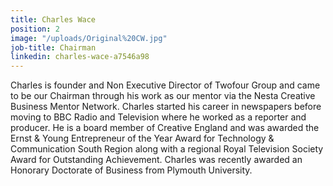 ```yaml
---
title: Charles Wace
position: 2
image: "/uploads/Original%20CW.jpg"
job-title: Chairman
linkedin: charles-wace-a7546a98
---
```


Charles is founder and Non Executive Director of Twofour Group and came to be our Chairman through his work as our mentor via the Nesta Creative Business Mentor Network. Charles started his career in newspapers before moving to BBC Radio and Television where he worked as a reporter and producer. He is a board member of Creative England and was awarded the Ernst & Young Entrepreneur of the Year Award for Technology & Communication South Region along with a regional Royal Television Society Award for Outstanding Achievement. Charles was recently awarded an Honorary Doctorate of Business from Plymouth University.